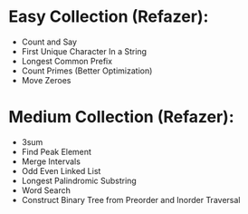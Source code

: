 # Easy Collection (Refazer):
* Count and Say
* First Unique Character In a String
* Longest Common Prefix
* Count Primes (Better Optimization)
* Move Zeroes

# Medium Collection (Refazer):
* 3sum
* Find Peak Element
* Merge Intervals
* Odd Even Linked List
* Longest Palindromic Substring
* Word Search
* Construct Binary Tree from Preorder and Inorder Traversal
